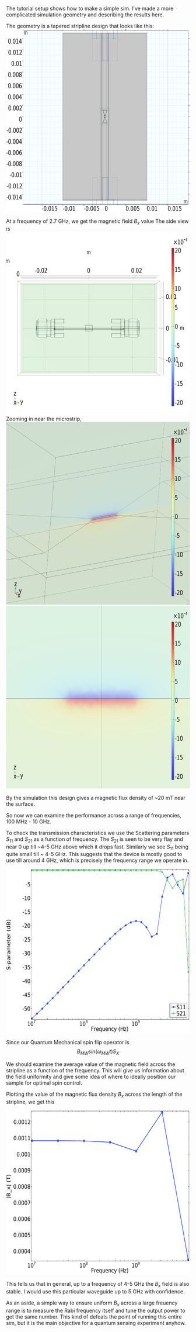 The tutorial setup shows how to make a simple sim.
I've made a more complicated simulation geometry and describing the results here.

The geometry is a tapered stripline design that looks like this:
<img src='./images/results_02.png' width="700" height="500">

At a frequency of 2.7 GHz, we get the magnetic field $B_x$ value
The side view is 
<img src='./images/results_03.png' width="700" height="500">
Zooming in near the microstrip, 
<img src='./images/results_05.png' width="700" height="500">
<img src='./images/results_06.png' width="700" height="500">

By the simulation this design gives a magnetic flux density of ~20 mT near the surface. 


So now we can examine the performance across a range of frequencies, 100 MHz - 10 GHz. 

To check the transmission characteristics we use the Scattering parameters $S_{11}$ and $S_{21}$ as a function of frequency. The $S_{21}$ is seen to be very flay and near 0 up till ~4-5 GHz above which it drops fast. Similarly we see $S_{11}$ being quite small till ~ 4-5 GHz. This suggests that the device is mostly good to use till around 4 GHz, which is precisely the frequency range we operate in.

<img src='./images/results_07.png' width="650" height="450">


Since our Quantum Mechanical spin flip operator is 
$$B_{MW} sin (\omega_{MW}t) S_X$$

We should examine the average value of the magnetic field across the stripline as a function of the frequency. This will give us information about the field uniformity and give some idea of where to ideally position our sample for optimal spin control.

Plotting the value of the magnetic flux density $B_x$ across the length of the stripline, we get this

<img src='./images/results_08.png' width="650" height="450">

This tells us that in general, up to a frequency of 4-5 GHz the $B_x$ field is also stable. I would use this particular waveguide up to 5 GHz with confidence. 

As an aside, a simple way to ensure uniform $B_x$ across a large freuency range is to measure the Rabi frequency itself and tune the output power to get the same number. This kind of defeats the point of running this entire sim, but it is the main objective for a quantum sensing experiment anyhow.
